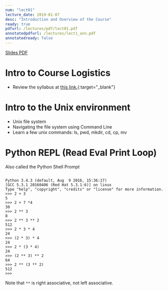```yaml
---
num: "lect01"
lecture_date: 2019-01-07
desc: "Introduction and Overview of the Course"
ready: true
pdfurl: /lectures/pdf/lect01.pdf
annotatedpdfurl: /lectures/lect1_ann.pdf
annotatedready: false
---
```


<a href="{{pdfurl | relative_url }}" data-ajax="false">Slides PDF</a>

# Intro to Course Logistics

* Review the syllabus at [this link.](http://cs.ucsb.edu/~zmatni/syllabi/CS8W19_syllabus.pdf){:target="_blank"}

# Intro to the Unix environment

* Unix file system
* Navigating the file system using Command Line
* Learn a few unix commands: ls, pwd, mkdir, cd, cp, mv

# Python REPL (Read Eval Print Loop)

Also called the Python Shell Prompt

```

Python 3.4.3 (default, Aug  9 2016, 15:36:17)
[GCC 5.3.1 20160406 (Red Hat 5.3.1-6)] on linux
Type "help", "copyright", "credits" or "license" for more information.
>>> 2 + 3
5
>>> 2 + 7 *4
30
>>> 2 ** 3
8
>>> 2 ** 3 ** 2
512
>>> 2 * 3 * 4
24
>>> (2 * 3) * 4
24
>>> 2 * (3 * 4)
24
>>> (2 ** 3) ** 2
64
>>> 2 ** (3 ** 2)
512
>>>
```

Note that `**` is right associative, not left associative.

